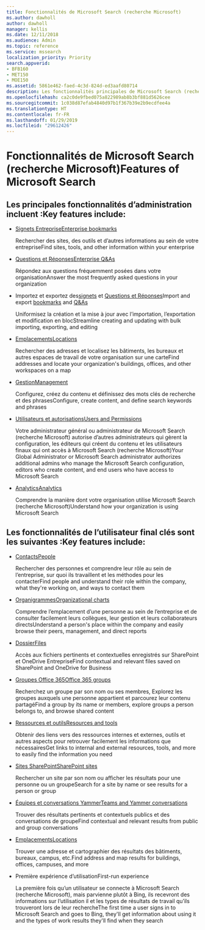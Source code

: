 ```yaml
---
title: Fonctionnalités de Microsoft Search (recherche Microsoft)
ms.author: dawholl
author: dawholl
manager: kellis
ms.date: 12/11/2018
ms.audience: Admin
ms.topic: reference
ms.service: mssearch
localization_priority: Priority
search.appverid:
- BFB160
- MET150
- MOE150
ms.assetid: 5861e462-faed-4c3d-824d-ed3aafd80714
description: Les fonctionnalités principales de Microsoft Search (recherche Microsoft) pour les administrateurs et les utilisateurs finaux incluent des signets, Questions et Réponses, des informations et des analyses de données et de gestion
ms.openlocfilehash: ca2c0de9fbed075a822989ab8b3bf881d5626cee
ms.sourcegitcommit: 1c038d87efab4840d97b1f367b39e2b9ecdfee4a
ms.translationtype: HT
ms.contentlocale: fr-FR
ms.lasthandoff: 01/29/2019
ms.locfileid: "29612426"
---
```

# <a name="features-of-microsoft-search"></a><span data-ttu-id="f0140-103">Fonctionnalités de Microsoft Search (recherche Microsoft)</span><span class="sxs-lookup"><span data-stu-id="f0140-103">Features of Microsoft Search</span></span>

## <a name="key-admin-features-include"></a><span data-ttu-id="f0140-104">Les principales fonctionnalités d’administration incluent :</span><span class="sxs-lookup"><span data-stu-id="f0140-104">Key features include:</span></span>

- [<span data-ttu-id="f0140-105">Signets Entreprise</span><span class="sxs-lookup"><span data-stu-id="f0140-105">Enterprise bookmarks</span></span>](create-and-manage-bookmarks.md)
    
    <span data-ttu-id="f0140-106">Rechercher des sites, des outils et d’autres informations au sein de votre entreprise</span><span class="sxs-lookup"><span data-stu-id="f0140-106">Find sites, tools, and other information within your enterprise</span></span>
    
- [<span data-ttu-id="f0140-107">Questions et Réponses</span><span class="sxs-lookup"><span data-stu-id="f0140-107">Enterprise Q&As</span></span>](create-and-manage-qas.md)
    
    <span data-ttu-id="f0140-108">Répondez aux questions fréquemment posées dans votre organisation</span><span class="sxs-lookup"><span data-stu-id="f0140-108">Answer the most frequently asked questions in your organization</span></span>
    
- <span data-ttu-id="f0140-109">Importez et exportez des[signets](bulk-create-bookmarks.md) et [Questions et Réponses](bulk-create-qas.md)</span><span class="sxs-lookup"><span data-stu-id="f0140-109">Import and export [bookmarks](bulk-create-bookmarks.md) and [Q&As](bulk-create-qas.md)</span></span>
    
    <span data-ttu-id="f0140-110">Uniformisez la création et la mise à jour avec l’importation, l’exportation et modification en bloc</span><span class="sxs-lookup"><span data-stu-id="f0140-110">Streamline creating and updating with bulk importing, exporting, and editing</span></span>

- [<span data-ttu-id="f0140-111">Emplacements</span><span class="sxs-lookup"><span data-stu-id="f0140-111">Locations</span></span>](locations.md)
    
    <span data-ttu-id="f0140-112">Rechercher des adresses et localisez les bâtiments, les bureaux et autres espaces de travail de votre organisation sur une carte</span><span class="sxs-lookup"><span data-stu-id="f0140-112">Find addresses and locate your organization's buildings, offices, and other workspaces on a map</span></span>
    
- [<span data-ttu-id="f0140-113">Gestion</span><span class="sxs-lookup"><span data-stu-id="f0140-113">Management</span></span>](set-up-microsoft-search.md)
    
    <span data-ttu-id="f0140-114">Configurez, créez du contenu et définissez des mots clés de recherche et des phrases</span><span class="sxs-lookup"><span data-stu-id="f0140-114">Configure, create content, and define search keywords and phrases</span></span>
    
- [<span data-ttu-id="f0140-115">Utilisateurs et autorisations</span><span class="sxs-lookup"><span data-stu-id="f0140-115">Users and Permissions</span></span>](add-users.md)
    
    <span data-ttu-id="f0140-116">Votre administrateur général ou administrateur de Microsoft Search (recherche Microsoft) autorise d’autres administrateurs qui gèrent la configuration, les éditeurs qui créent du contenu et les utilisateurs finaux qui ont accès à Microsoft Search (recherche Microsoft)</span><span class="sxs-lookup"><span data-stu-id="f0140-116">Your Global Administrator or Microsoft Search administrator authorizes additional admins who manage the Microsoft Search configuration, editors who create content, and end users who have access to Microsoft Search</span></span>
    
- [<span data-ttu-id="f0140-117">Analytics</span><span class="sxs-lookup"><span data-stu-id="f0140-117">Analytics</span></span>](get-insights.md) 
    
    <span data-ttu-id="f0140-118">Comprendre la manière dont votre organisation utilise Microsoft Search (recherche Microsoft)</span><span class="sxs-lookup"><span data-stu-id="f0140-118">Understand how your organization is using Microsoft Search</span></span> 
    
## <a name="key-end-user-features-include"></a><span data-ttu-id="f0140-119">Les fonctionnalités de l’utilisateur final clés sont les suivantes :</span><span class="sxs-lookup"><span data-stu-id="f0140-119">Key features include:</span></span>

- [<span data-ttu-id="f0140-120">Contacts</span><span class="sxs-lookup"><span data-stu-id="f0140-120">People</span></span>](use/find-people-and-groups.md)
    
    <span data-ttu-id="f0140-121">Rechercher des personnes et comprendre leur rôle au sein de l’entreprise, sur quoi ils travaillent et les méthodes pour les contacter</span><span class="sxs-lookup"><span data-stu-id="f0140-121">Find people and understand their role within the company, what they're working on, and ways to contact them</span></span>
    
- [<span data-ttu-id="f0140-122">Organigrammes</span><span class="sxs-lookup"><span data-stu-id="f0140-122">Organizational charts</span></span>](use/find-people-and-groups.md)
    
    <span data-ttu-id="f0140-123">Comprendre l’emplacement d’une personne au sein de l’entreprise et de consulter facilement leurs collègues, leur gestion et leurs collaborateurs directs</span><span class="sxs-lookup"><span data-stu-id="f0140-123">Understand a person's place within the company and easily browse their peers, management, and direct reports</span></span>
    
- [<span data-ttu-id="f0140-124">Dossier</span><span class="sxs-lookup"><span data-stu-id="f0140-124">Files</span></span>](use/find-files.md)
    
    <span data-ttu-id="f0140-125">Accès aux fichiers pertinents et contextuelles enregistrés sur SharePoint et OneDrive Entreprise</span><span class="sxs-lookup"><span data-stu-id="f0140-125">Find contextual and relevant files saved on SharePoint and OneDrive for Business</span></span>
    
- [<span data-ttu-id="f0140-126">Groupes Office 365</span><span class="sxs-lookup"><span data-stu-id="f0140-126">Office 365 groups</span></span>](use/find-people-and-groups.md)
    
    <span data-ttu-id="f0140-127">Recherchez un groupe par son nom ou ses membres, Explorez les groupes auxquels une personne appartient et parcourez leur contenu partagé</span><span class="sxs-lookup"><span data-stu-id="f0140-127">Find a group by its name or members, explore groups a person belongs to, and browse shared content</span></span>
    
- [<span data-ttu-id="f0140-128">Ressources et outils</span><span class="sxs-lookup"><span data-stu-id="f0140-128">Resources and tools</span></span>](use/find-resources-tools-and-more.md)
    
    <span data-ttu-id="f0140-129">Obtenir des liens vers des ressources internes et externes, outils et autres aspects pour retrouver facilement les informations que nécessaires</span><span class="sxs-lookup"><span data-stu-id="f0140-129">Get links to internal and external resources, tools, and more to easily find the information you need</span></span>
    
- [<span data-ttu-id="f0140-130">Sites SharePoint</span><span class="sxs-lookup"><span data-stu-id="f0140-130">SharePoint sites</span></span>](use/find-sharepoint-sites.md)
    
    <span data-ttu-id="f0140-131">Rechercher un site par son nom ou afficher les résultats pour une personne ou un groupe</span><span class="sxs-lookup"><span data-stu-id="f0140-131">Search for a site by name or see results for a person or group</span></span>
    
- [<span data-ttu-id="f0140-132">Équipes et conversations Yammer</span><span class="sxs-lookup"><span data-stu-id="f0140-132">Teams and Yammer conversations</span></span>](use/find-conversations.md)
    
    <span data-ttu-id="f0140-133">Trouver des résultats pertinents et contextuels publics et des conversations de groupe</span><span class="sxs-lookup"><span data-stu-id="f0140-133">Find contextual and relevant results from public and group conversations</span></span>

- [<span data-ttu-id="f0140-134">Emplacements</span><span class="sxs-lookup"><span data-stu-id="f0140-134">Locations</span></span>](use/find-locations.md)
    
    <span data-ttu-id="f0140-135">Trouver une adresse et cartographier des résultats des bâtiments, bureaux, campus, etc.</span><span class="sxs-lookup"><span data-stu-id="f0140-135">Find address and map results for buildings, offices, campuses, and more</span></span>
    
- <span data-ttu-id="f0140-136">Première expérience d’utilisation</span><span class="sxs-lookup"><span data-stu-id="f0140-136">First-run experience</span></span>
    
    <span data-ttu-id="f0140-137">La première fois qu’un utilisateur se connecte à Microsoft Search (recherche Microsoft), mais parvienne plutôt à Bing, ils recevront des informations sur l’utilisation il et les types de résultats de travail qu’ils trouveront lors de leur recherche</span><span class="sxs-lookup"><span data-stu-id="f0140-137">The first time a user signs in to Microsoft Search and goes to Bing, they'll get information about using it and the types of work results they'll find when they search</span></span>
